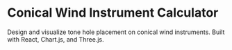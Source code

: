 # Conical Wind Instrument Calculator

Design and visualize tone hole placement on conical wind instruments. Built with React, Chart.js, and Three.js.